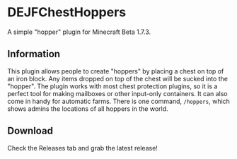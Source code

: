 # DEJFChestHoppers
 A simple "hopper" plugin for Minecraft Beta 1.7.3.
 
## Information

This plugin allows people to create "hoppers" by placing a chest on top of an iron block. Any items dropped on top of the chest will be sucked into the "hopper". The plugin works with most chest protection plugins, so it is a perfect tool for making mailboxes or other input-only containers. It can also come in handy for automatic farms. There is one command, `/hoppers`, which shows admins the locations of all hoppers in the world.

## Download

Check the Releases tab and grab the latest release!
